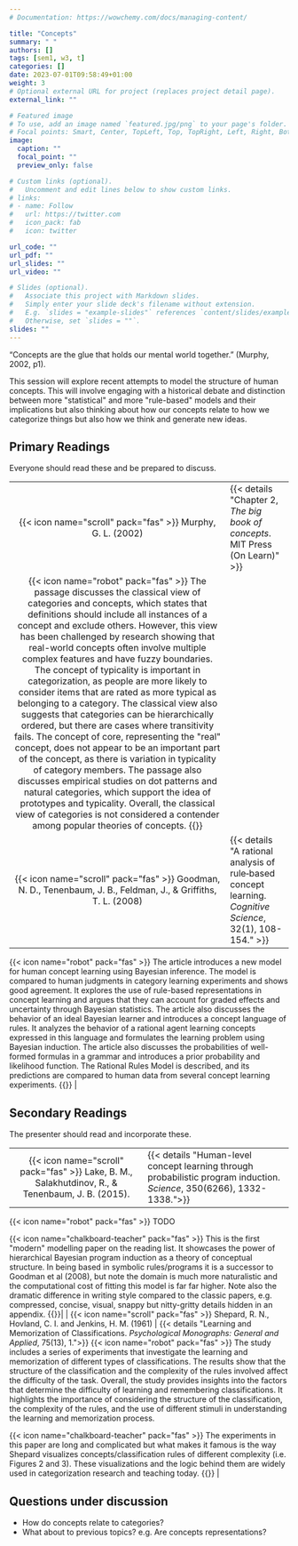 ```yaml
---
# Documentation: https://wowchemy.com/docs/managing-content/

title: "Concepts"
summary: " "
authors: []
tags: [sem1, w3, t]
categories: []
date: 2023-07-01T09:58:49+01:00
weight: 3
# Optional external URL for project (replaces project detail page).
external_link: ""

# Featured image
# To use, add an image named `featured.jpg/png` to your page's folder.
# Focal points: Smart, Center, TopLeft, Top, TopRight, Left, Right, BottomLeft, Bottom, BottomRight.
image:
  caption: ""
  focal_point: ""
  preview_only: false

# Custom links (optional).
#   Uncomment and edit lines below to show custom links.
# links:
# - name: Follow
#   url: https://twitter.com
#   icon_pack: fab
#   icon: twitter

url_code: ""
url_pdf: ""
url_slides: ""
url_video: ""

# Slides (optional).
#   Associate this project with Markdown slides.
#   Simply enter your slide deck's filename without extension.
#   E.g. `slides = "example-slides"` references `content/slides/example-slides.md`.
#   Otherwise, set `slides = ""`.
slides: ""
---
```


“Concepts are the glue that holds our mental world together.” (Murphy, 2002, p1).

This session will explore recent attempts to model the structure of human concepts. This will involve engaging with a historical debate and distinction between more "statistical" and more "rule-based" models and their implications but also thinking about how our concepts relate to how we categorize things but also how we think and generate new ideas.


## Primary Readings

Everyone should read these and be prepared to discuss.

|  |  |
|:----:|:-----|
| {{< icon name="scroll" pack="fas" >}} Murphy, G. L. (2002) |   {{< details "Chapter 2, *The big book of concepts*. MIT Press (On Learn)" >}}
{{< icon name="robot" pack="fas" >}} The passage discusses the classical view of categories and concepts, which states that definitions should include all instances of a concept and exclude others. However, this view has been challenged by research showing that real-world concepts often involve multiple complex features and have fuzzy boundaries. The concept of typicality is important in categorization, as people are more likely to consider items that are rated as more typical as belonging to a category. The classical view also suggests that categories can be hierarchically ordered, but there are cases where transitivity fails. The concept of core, representing the "real" concept, does not appear to be an important part of the concept, as there is variation in typicality of category members. The passage also discusses empirical studies on dot patterns and natural categories, which support the idea of prototypes and typicality. Overall, the classical view of categories is not considered a contender among popular theories of concepts. {{</details>}}|
| {{< icon name="scroll" pack="fas" >}} Goodman, N. D., Tenenbaum, J. B., Feldman, J., & Griffiths, T. L. (2008) | {{< details "A rational analysis of rule‐based concept learning. *Cognitive Science*, 32(1), 108-154." >}}

{{< icon name="robot" pack="fas" >}} The article introduces a new model for human concept learning using Bayesian inference. The model is compared to human judgments in category learning experiments and shows good agreement. It explores the use of rule-based representations in concept learning and argues that they can account for graded effects and uncertainty through Bayesian statistics. The article also discusses the behavior of an ideal Bayesian learner and introduces a concept language of rules. It analyzes the behavior of a rational agent learning concepts expressed in this language and formulates the learning problem using Bayesian induction. The article also discusses the probabilities of well-formed formulas in a grammar and introduces a prior probability and likelihood function. The Rational Rules Model is described, and its predictions are compared to human data from several concept learning experiments. {{</details>}} |

## Secondary Readings

The presenter should read and incorporate these.

|  |  |
|:----:|:-----|
| {{< icon name="scroll" pack="fas" >}} Lake, B. M., Salakhutdinov, R., & Tenenbaum, J. B. (2015). | {{< details "Human-level concept learning through probabilistic program induction. *Science*, 350(6266), 1332-1338.">}}
{{< icon name="robot" pack="fas" >}} TODO 

{{< icon name="chalkboard-teacher" pack="fas" >}} This is the first "modern" modelling paper on the reading list. It showcases the power of hierarchical Bayesian program induction as a theory of conceptual structure. In being based in symbolic rules/programs it is a successor to Goodman et al (2008), but note the domain is much more naturalistic and the computational cost of fitting this model is far far higher. Note also the dramatic difference in writing style compared to the classic papers, e.g. compressed, concise, visual, snappy but nitty-gritty details hidden in an appendix.
 {{</details>}}|
| {{< icon name="scroll" pack="fas" >}} Shepard, R. N., Hovland, C. I. and Jenkins, H. M. (1961) | {{< details "Learning and Memorization of Classifications. *Psychological Monographs: General and Applied*, 75(13), 1.">}}
{{< icon name="robot" pack="fas" >}} The study includes a series of experiments that investigate the learning and memorization of different types of classifications. The results show that the structure of the classification and the complexity of the rules involved affect the difficulty of the task. Overall, the study provides insights into the factors that determine the difficulty of learning and remembering classifications. It highlights the importance of considering the structure of the classification, the complexity of the rules, and the use of different stimuli in understanding the learning and memorization process.

{{< icon name="chalkboard-teacher" pack="fas" >}} The experiments in this paper are long and complicated but what makes it famous is the way Shepard visualizes concepts/classification rules of different complexity (i.e. Figures 2 and 3). These visualizations and the logic behind them are widely used in categorization research and teaching today.
 {{</details>}} |


## Questions under discussion

- How do concepts relate to categories?
- What about to previous topics? e.g. Are concepts representations?

